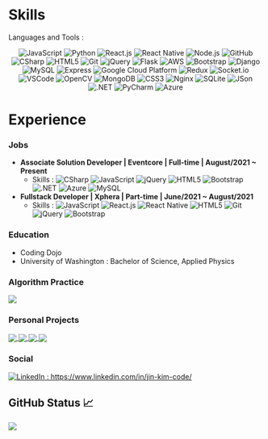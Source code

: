 # Skills
<p>Languages and Tools :</p>
<p align="center">
   <img alt="JavaScript" src="https://img.shields.io/badge/-JavaScript-yellow?style=flat-square&logo=javascript&logoColor=gold" />
   <img alt="Python" src="https://img.shields.io/badge/-Python-3776AB?style=flat-square&logo=python&logoColor=white" />
   <img alt="React.js" src="https://img.shields.io/badge/-React.js-45b8d8?style=flat-square&logo=react&logoColor=white" />
<img alt="React Native" src="https://img.shields.io/badge/-React Native-4169e1?style=flat-square&logo=react&logoColor=white" />
   <img alt="Node.js" src="https://img.shields.io/badge/-Node.js-43853d?style=flat-square&logo=Nodedotjs&logoColor=white" />
   <img alt="GitHub" src="https://img.shields.io/badge/-GitHub-181717?style=flat-square&logo=github&logoColor=white" />
   <img alt="CSharp" src="https://img.shields.io/badge/-CSharp-239120?style=flat-square&logo=c-sharp&logoColor=white" />
   <img alt="HTML5" src="https://img.shields.io/badge/-HTML5-e34f26?style=flat-square&logo=html5&logoColor=white" />
   <img alt="Git" src="https://img.shields.io/badge/-Git-f05032?style=flat-square&logo=git&logoColor=white" />
   <img alt="jQuery" src="https://img.shields.io/badge/-jQuery-0769AD?style=for&logo=jquery&logoColor=white" />
   <img alt="Flask" src="https://img.shields.io/badge/-Flask-000000?style=for&logo=flask&logoColor=white" />   
   <img alt="AWS" src="http://img.shields.io/badge/-Amazon_Web_Services-232F3E?style=flat-square&logo=amazon-aws&logoColor=gold" />
   <img alt="Bootstrap" src="http://img.shields.io/badge/-Bootstrap-7952B3?style=flat-square&logo=bootstrap&logoColor=white" />
   <img alt="Django" src="http://img.shields.io/badge/-Django-092e20?style=flat-square&logo=django&logoColor=white" />
   <img alt="MySQL" src="https://img.shields.io/badge/-MySQL-4479A1?style=flat-square&logo=mysql&logoColor=white" />
   <img alt="Express" src="https://img.shields.io/badge/-Express-000000?style=flat-square&logo=express&logoColor=white" />
   <img alt="Google Cloud Platform" src="https://img.shields.io/badge/-Google_Cloud_Platform-1a73e8?style=flat-square&logo=google-cloud&logoColor=white" />
   <img alt="Redux" src="https://img.shields.io/badge/-Redux-764abc?style=flat-square&logo=redux&logoColor=white" />
   <img alt="Socket.io" src="https://img.shields.io/badge/-Socket.io-010101?style=flat-square&logo=socketdotio&logoColor=white" />
   <img alt="VSCode" src="https://img.shields.io/badge/-Visual Studio Code-007acc?style=flat-square&logo=visual-studio-code&logoColor=white" />
   <img alt="OpenCV" src="https://img.shields.io/badge/-OpenCV-5C3EE8?style=flat-square&logo=opencv&logoColor=white" />
   <img alt="MongoDB" src="https://img.shields.io/badge/-MongoDB-13aa52?style=flat-square&logo=mongodb&logoColor=white" />
   <img alt="CSS3" src="https://img.shields.io/badge/-CSS3-1572B6?style=for&logo=css3&logoColor=white" />
   <img alt="Nginx" src="https://img.shields.io/badge/-Nginx-269539?style=for&logo=nginx&logoColor=white" />
   <img alt="SQLite" src="https://img.shields.io/badge/-SQLite-003B57?style=for&logo=sqlite&logoColor=white" />
   <img alt="JSon" src="https://img.shields.io/badge/-JSON-000000?style=for&logo=json&logoColor=white" />
   <img alt=".NET" src="https://img.shields.io/badge/-.NET-512bd4?style=for&logo=dotnet&logoColor=white" />
   <img alt="PyCharm" src="https://img.shields.io/badge/-PyCharm-000000?style=for&logo=pycharm&logoColor=white" />
<img alt="Azure" src="https://img.shields.io/badge/-Microsoft Azure-0078D4?style=for&logo=microsoft-azure&logoColor=white" />
</p>

# Experience
### Jobs
- **Associate Solution Developer | Eventcore | Full-time | August/2021 ~ Present**
	- Skills : <img alt="CSharp" src="https://img.shields.io/badge/-CSharp-239120?style=flat-square&logo=c-sharp&logoColor=white" /> <img alt="JavaScript" src="https://img.shields.io/badge/-JavaScript-yellow?style=flat-square&logo=javascript&logoColor=gold" /> <img alt="jQuery" src="https://img.shields.io/badge/-jQuery-0769AD?style=for&logo=jquery&logoColor=white" /> <img alt="HTML5" src="https://img.shields.io/badge/-HTML5-e34f26?style=flat-square&logo=html5&logoColor=white" /> <img alt="Bootstrap" src="http://img.shields.io/badge/-Bootstrap-7952B3?style=flat-square&logo=bootstrap&logoColor=white" /> <img alt=".NET" src="https://img.shields.io/badge/-.NET-512bd4?style=for&logo=dotnet&logoColor=white" /> <img alt="Azure" src="https://img.shields.io/badge/-Microsoft Azure-0078D4?style=for&logo=microsoft-azure&logoColor=white" /> <img alt="MySQL" src="https://img.shields.io/badge/-MySQL-4479A1?style=flat-square&logo=mysql&logoColor=white" /> 
- **Fullstack Developer | Xphera | Part-time | June/2021 ~ August/2021**
	- Skills : <img alt="JavaScript" src="https://img.shields.io/badge/-JavaScript-yellow?style=flat-square&logo=javascript&logoColor=gold" /> <img alt="React.js" src="https://img.shields.io/badge/-React.js-45b8d8?style=flat-square&logo=react&logoColor=white" /> <img alt="React Native" src="https://img.shields.io/badge/-React Native-4169e1?style=flat-square&logo=react&logoColor=white" /> <img alt="HTML5" src="https://img.shields.io/badge/-HTML5-e34f26?style=flat-square&logo=html5&logoColor=white" /> <img alt="Git" src="https://img.shields.io/badge/-Git-f05032?style=flat-square&logo=git&logoColor=white" /> <img alt="jQuery" src="https://img.shields.io/badge/-jQuery-0769AD?style=for&logo=jquery&logoColor=white" /> <img alt="Bootstrap" src="http://img.shields.io/badge/-Bootstrap-7952B3?style=flat-square&logo=bootstrap&logoColor=white" />

### Education
- Coding Dojo
- University of Washington : Bachelor of Science, Applied Physics

### Algorithm Practice
<a href="https://github.com/kimjin-012/algorithm-challenge">
  <img align="center" src="https://github-readme-stats.vercel.app/api/pin/?username=kimjin-012&repo=algorithm-challenge&theme=vision-friendly-dark" />
</a>

### Personal Projects
<a href="https://github.com/kimjin-012/responsive-map">
  <img align="center" src="https://github-readme-stats.vercel.app/api/pin/?username=kimjin-012&repo=responsive-map&theme=vision-friendly-dark" />
</a>
<a href="https://github.com/kimjin-012/event-planner">
  <img align="center" src="https://github-readme-stats.vercel.app/api/pin/?username=kimjin-012&repo=event-planner&theme=vision-friendly-dark" />
</a>
<a href="https://github.com/kimjin-012/share-tracker">
  <img align="center" src="https://github-readme-stats.vercel.app/api/pin/?username=kimjin-012&repo=share-tracker&theme=vision-friendly-dark" />
</a>
<a href="https://github.com/kimjin-012/Musify">
  <img align="center" src="https://github-readme-stats.vercel.app/api/pin/?username=kimjin-012&repo=Musify&theme=vision-friendly-dark" />
</a>

### Social
<p align="left">
	<a href="https://www.linkedin.com/in/jin-kim-code/" target="_blank"><img alt="LinkedIn" src="https://img.shields.io/badge/-LinkedIn-0A66C2" /> : https://www.linkedin.com/in/jin-kim-code/</a>
</p>

## GitHub Status &#x1f4c8;
<a href="https://github.com/kimjin-012/kimjin-012">
  <img align="center" src="https://github-readme-stats.vercel.app/api/top-langs/?username=kimjin-012&show_icons=true&count_private=true&title_color=ffffff&text_color=c9cacc&icon_color=2bbc8a&bg_color=1d1f21&include_all_commits=true&layout=compact" />
</a>
<br/>
<a href="https://github.com/kimjin-012/kimjin-012">
  <img align="center" src="https://github-readme-stats.vercel.app/api?username=kimjin-012&show_icons=true&line_height=27&count_private=true&title_color=ffffff&text_color=c9cacc&icon_color=2bbc8a&bg_color=1d1f21&include_all_commits=true" alt="" />
</a>
